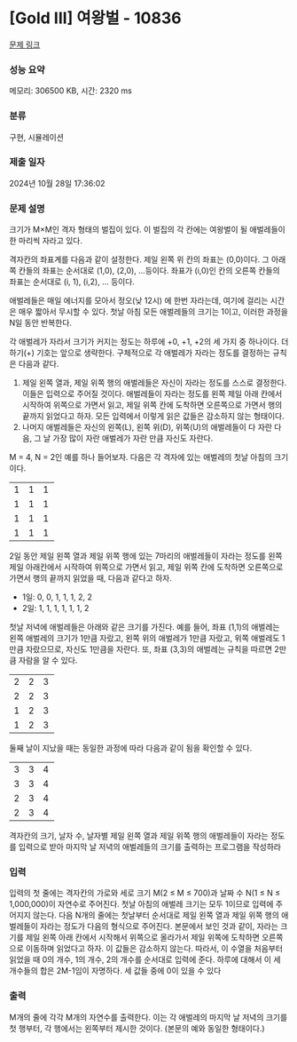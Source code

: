 # [Gold III] 여왕벌 - 10836 

[문제 링크](https://www.acmicpc.net/problem/10836) 

### 성능 요약

메모리: 306500 KB, 시간: 2320 ms

### 분류

구현, 시뮬레이션

### 제출 일자

2024년 10월 28일 17:36:02

### 문제 설명

<p>크기가 M×M인 격자 형태의 벌집이 있다. 이 벌집의 각 칸에는 여왕벌이 될 애벌레들이 한 마리씩 자라고 있다. </p>

<p>격자칸의 좌표계를 다음과 같이 설정한다. 제일 왼쪽 위 칸의 좌표는 (0,0)이다. 그 아래쪽 칸들의 좌표는 순서대로 (1,0), (2,0), ...등이다. 좌표가 (i,0)인 칸의 오른쪽 칸들의 좌표는 순서대로 (i, 1), (i,2), ... 등이다. </p>

<p>애벌레들은 매일 에너지를 모아서 정오(낮 12시) 에 한번 자라는데, 여기에 걸리는 시간은 매우 짧아서 무시할 수 있다. 첫날 아침 모든 애벌레들의 크기는 1이고, 이러한 과정을 N일 동안 반복한다. </p>

<p>각 애벌레가 자라서 크기가 커지는 정도는 하루에 +0, +1, +2의 세 가지 중 하나이다. 더하기(+) 기호는 앞으로 생략한다. 구체적으로 각 애벌레가 자라는 정도를 결정하는 규칙은 다음과 같다.</p>

<ol>
	<li>제일 왼쪽 열과, 제일 위쪽 행의 애벌레들은 자신이 자라는 정도를 스스로 결정한다. 이들은 입력으로 주어질 것이다. 애벌레들이 자라는 정도를 왼쪽 제일 아래 칸에서 시작하여 위쪽으로 가면서 읽고, 제일 위쪽 칸에 도착하면 오른쪽으로 가면서 행의 끝까지 읽었다고 하자. 모든 입력에서 이렇게 읽은 값들은 감소하지 않는 형태이다.</li>
	<li>나머지 애벌레들은 자신의 왼쪽(L), 왼쪽 위(D), 위쪽(U)의 애벌레들이 다 자란 다음, 그 날 가장 많이 자란 애벌레가 자란 만큼 자신도 자란다. </li>
</ol>

<p>M = 4, N = 2인 예를 하나 들어보자. 다음은 각 격자에 있는 애벌레의 첫날 아침의 크기이다.</p>

<table class="table table-bordered" style="width:16%">
	<tbody>
		<tr>
			<td>1</td>
			<td>1</td>
			<td>1</td>
			<td>1</td>
		</tr>
		<tr>
			<td>1</td>
			<td>1</td>
			<td>1</td>
			<td>1</td>
		</tr>
		<tr>
			<td>1</td>
			<td>1</td>
			<td>1</td>
			<td>1</td>
		</tr>
		<tr>
			<td>1</td>
			<td>1</td>
			<td>1</td>
			<td>1</td>
		</tr>
	</tbody>
</table>

<p>2일 동안 제일 왼쪽 열과 제일 위쪽 행에 있는 7마리의 애벌레들이 자라는 정도를 왼쪽 제일 아래칸에서 시작하여 위쪽으로 가면서 읽고, 제일 위쪽 칸에 도착하면 오른쪽으로 가면서 행의 끝까지 읽었을 때, 다음과 같다고 하자. </p>

<ul>
	<li>1일: 0, 0, 1, 1, 1, 2, 2</li>
	<li>2일: 1, 1, 1, 1, 1, 1, 2</li>
</ul>

<p>첫날 저녁에 애벌레들은 아래와 같은 크기를 가진다. 예를 들어, 좌표 (1,1)의 애벌레는 왼쪽 애벌레의 크기가 1만큼 자랐고, 왼쪽 위의 애벌레가 1만큼 자랐고, 위쪽 애벌레도 1만큼 자랐으므로, 자신도 1만큼을 자란다. 또, 좌표 (3,3)의 애벌레는 규칙을 따르면 2만큼 자람을 알 수 있다.</p>

<table class="table table-bordered" style="width:16%">
	<tbody>
		<tr>
			<td>2</td>
			<td>2</td>
			<td>3</td>
			<td>3</td>
		</tr>
		<tr>
			<td>2</td>
			<td>2</td>
			<td>3</td>
			<td>3</td>
		</tr>
		<tr>
			<td>1</td>
			<td>2</td>
			<td>3</td>
			<td>3</td>
		</tr>
		<tr>
			<td>1</td>
			<td>2</td>
			<td>3</td>
			<td>3</td>
		</tr>
	</tbody>
</table>

<p>둘째 날이 지났을 때는 동일한 과정에 따라 다음과 같이 됨을 확인할 수 있다.</p>

<table class="table table-bordered" style="width:16%">
	<tbody>
		<tr>
			<td>3</td>
			<td>3</td>
			<td>4</td>
			<td>5</td>
		</tr>
		<tr>
			<td>3</td>
			<td>3</td>
			<td>4</td>
			<td>5</td>
		</tr>
		<tr>
			<td>2</td>
			<td>3</td>
			<td>4</td>
			<td>5</td>
		</tr>
		<tr>
			<td>2</td>
			<td>3</td>
			<td>4</td>
			<td>5</td>
		</tr>
	</tbody>
</table>

<p>격자칸의 크기, 날자 수, 날자별 제일 왼쪽 열과 제일 위쪽 행의 애벌레들이 자라는 정도를 입력으로 받아 마지막 날 저녁의 애벌레들의 크기를 출력하는 프로그램을 작성하라</p>

### 입력 

 <p>입력의 첫 줄에는 격자칸의 가로와 세로 크기 M(2 ≤ M ≤ 700)과 날짜 수 N(1 ≤ N ≤ 1,000,000)이 자연수로 주어진다. 첫날 아침의 애벌레 크기는 모두 1이므로 입력에 주어지지 않는다. 다음 N개의 줄에는 첫날부터 순서대로 제일 왼쪽 열과 제일 위쪽 행의 애벌레들이 자라는 정도가 다음의 형식으로 주어진다. 본문에서 보인 것과 같이, 자라는 크기를 제일 왼쪽 아래 칸에서 시작해서 위쪽으로 올라가서 제일 위쪽에 도착하면 오른쪽으로 이동하며 읽었다고 하자. 이 값들은 감소하지 않는다. 따라서, 이 수열을 처음부터 읽었을 때 0의 개수, 1의 개수, 2의 개수를 순서대로 입력에 준다. 하루에 대해서 이 세 개수들의 합은 2M-1임이 자명하다. 세 값들 중에 0이 있을 수 있다</p>

### 출력 

 <p>M개의 줄에 각각 M개의 자연수를 출력한다. 이는 각 애벌레의 마지막 날 저녁의 크기를 첫 행부터, 각 행에서는 왼쪽부터 제시한 것이다. (본문의 예와 동일한 형태이다.) </p>

